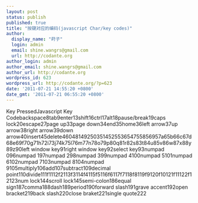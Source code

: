 ```yaml
---
layout: post
status: publish
published: true
title: "按键对应的编码(javascript Char/key codes)"
author:
  display_name: "莳子"
  login: admin
  email: shine.wangrs@gmail.com
  url: http://codante.org
author_login: admin
author_email: shine.wangrs@gmail.com
author_url: http://codante.org
wordpress_id: 623
wordpress_url: http://codante.org/?p=623
date: '2011-07-21 14:55:20 +0800'
date_gmt: '2011-07-21 06:55:20 +0800'
---
```

Key PressedJavascript Key Codebackspace8tab9enter13shift16ctrl17alt18pause/break19caps lock20escape27page up33page down34end35home36left arrow37up arrow38right arrow39down arrow40insert45delete46048149250351452553654755856957a65b66c67d68e69f70g71h72i73j74k75l76m77n78o79p80q81r82s83t84u85v86w87x88y89z90left window key91right window key92select key93numpad 096numpad 197numpad 298numpad 399numpad 4100numpad 5101numpad 6102numpad 7103numpad 8104numpad 9105multiply106add107subtract109decimal point110divide111f1112f2113f3114f4115f5116f6117f7118f8119f9120f10121f11122f12123num lock144scroll lock145semi-colon186equal sign187comma188dash189period190forward slash191grave accent192open bracket219back slash220close braket221single quote222